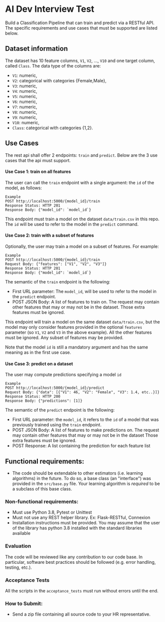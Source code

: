 
# AI Dev Interview Test
Build a Classification Pipeline that can train and predict via a RESTful API. The specific 
requirements and use cases that must be supported are listed below.


## Dataset information
The dataset has 10 feature columns, `V1`, `V2`, ..., `V10` and one target column,
called `Class`. The data type of the columns are:

- `V1`: numeric,
- `V2`: categorical with categories {Female,Male},
- `V3`: numeric,
- `V4`: numeric,
- `V5`: numeric,
- `V6`: numeric,
- `V7`: numeric,
- `V8`: numeric,
- `V9`: numeric,
- `V10`: numeric,
- `Class`: categorical with categories {1,2}.


## Use Cases
The rest api shall offer 2 endpoints: `train` and `predict`. Below are 
the 3 use cases that the api must support.


#### Use Case 1: train on all features
The user can call the `train` endpoint with a single argument: the `id`
 of the model, as follows:

```commandline
Example
POST http://localhost:5000/{model_id}/train
Response Status: HTTP 201
Response Body: {"model_id": `model_id`}
```

This endpoint must train a model on the dataset `data/train.csv` in this repo. 
The `id` will be used to refer to the model in the `predict` command.


#### Use Case 2: train with a subset of features
Optionally, the user may train a model on a subset of features. For example:

```commandline
Example
POST http://localhost:5000/{model_id}/train
Request Body: {"features": ["V1", "V2", "V3"]}
Response Status: HTTP 201
Response Body: {"model_id": `model_id`}
```

The semantic of the `train` endpoint is the following:

- First URL parameter: The `model_id`, will be used to refer to the model in the `predict` endpoint.
- POST JSON Body: A list of features to train on. 
  The request may contain other features that may or may not be in the dataset.
  Those extra features must be ignored.

This endpoint will train a model on the same dataset `data/train.csv`, but the 
model may only consider features provided in the optional `features` parameter 
(so `V1`, `V2` and `V3` in the above example). All the other features must 
be ignored. Any subset of features may be provided.

Note that the model `id` is still a mandatory argument and has the same meaning 
as in the first use case.


#### Use Case 3: predict on a dataset
The user may compute predictions specifying a model `id` 

```commandline
Example
POST http://localhost:5000/{model_id}/predict
Request Body: {"data": [{"V1": 46, "V2": "Female", "V3": 1.4, etc..}]}
Response Status: HTTP 200
Response Body: {"predictions": [1]}
```
The semantic of the `predict` endpoint is the following:

- First URL parameter: the `model_id`, it refers to the `id` of a model that was 
  previously trained using the `train` endpoint. 
- POST JSON Body: A list of features to make predictions on. 
  The request may contain other features that may or may not be in the dataset
  Those extra features must be ignored.
- POST Response: A list containing the prediction for each feature list


## Functional requirements:
- The code should be extendable to other estimators (i.e. learning algorithms) in the future.
  To do so, a base class (an "interface") was provided in the `src/base.py` file. 
  Your learning algorithm is *required* to be a subclass of this base class.


### Non-functional requirements:
- Must use Python 3.8, Pytest or Unittest
- Must not use any REST helper library. Ex: Flask-RESTful, Connexion
- Installation instructions must be provided. You may assume that the user of 
  the library has python 3.8 installed with the standard libraries available


### Evaluation
The code will be reviewed like any contribution to our code base. In particular,
software best practices should be followed (e.g. error handling, testing, etc.).


### Acceptance Tests
All the scripts in the `acceptance_tests` must run without errors until the end.


### How to Submit:
- Send a zip file containing all source code to your HR representative.